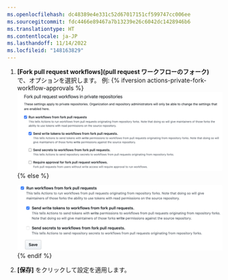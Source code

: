 ```yaml
---
ms.openlocfilehash: dc48389e4e331c52d67017151cf599747cc006ee
ms.sourcegitcommit: fdc4466e89467a7b13239e26c6042dc1428946b6
ms.translationtype: HT
ms.contentlocale: ja-JP
ms.lasthandoff: 11/14/2022
ms.locfileid: "148163829"
---
```

1. **[Fork pull request workflows]\(pull request ワークフローのフォーク\)** で、オプションを選択します。 例: {% ifversion actions-private-fork-workflow-approvals %} ![このリポジトリのアクションを有効化、無効化、または制限する](/assets/images/help/settings/actions-fork-pull-request-workflows-require-approval.png){% else %}

   ![このリポジトリのアクションを有効化、無効化、または制限する](/assets/images/help/settings/actions-fork-pull-request-workflows.png){% endif %}

1. **[保存]** をクリックして設定を適用します。

